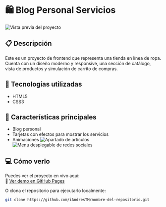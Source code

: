 # 🛍️ Blog Personal Servicios

![Vista previa del proyecto](./screenshots/1) <!-- Puedes subir una imagen y cambiar el nombre -->

## 📋 Descripción

Este es un proyecto de frontend que representa una tienda en línea de ropa. Cuenta con un diseño moderno y responsive, una sección de catálogo, vista de productos y simulación de carrito de compras.

## 🚀 Tecnologías utilizadas

- HTML5
- CSS3 

## 🎯 Características principales

- Blog personal
- Tarjetas con efectos para mostrar los servicios
- Animaciones
![Apartado de articulos](./screenshots/2)
![Menu desplegable de redes sociales](./screenshots/menudesp)

## 💻 Cómo verlo

Puedes ver el proyecto en vivo aquí:  
🔗 [Ver demo en GitHub Pages](https://iandrestm.github.io/proyecto-blog-personal/)

O clona el repositorio para ejecutarlo localmente:

```bash
git clone https://github.com/iAndresTM/nombre-del-repositorio.git
